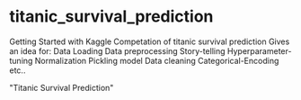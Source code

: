 # titanic_survival_prediction
Getting Started with Kaggle Competation of titanic survival prediction
Gives an idea for:
      Data Loading
      Data preprocessing
      Story-telling
      Hyperparameter-tuning
      Normalization
      Pickling model
      Data cleaning
      Categorical-Encoding
      etc..
      
"Titanic Survival Prediction" 
